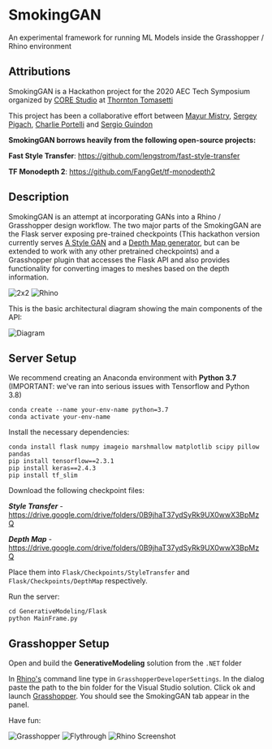# SmokingGAN
An experimental framework for running ML Models inside the Grasshopper / Rhino environment

## Attributions
SmokingGAN is a Hackathon project for the 2020 AEC Tech Symposium organized by [CORE Studio](https://www.thorntontomasetti.com/core-studio) at [Thornton Tomasetti](https://www.thorntontomasetti.com)

This project has been a collaborative effort between [Mayur Mistry](https://github.com/Mistrymm7), [Sergey Pigach](https://github.com/enmerk4r), [Charlie Portelli](https://github.com/Crashnorun) and [Sergio Guindon](https://github.com/sguindon)

**SmokingGAN borrows heavily from the following open-source projects:**

**Fast Style Transfer**: https://github.com/lengstrom/fast-style-transfer

**TF Monodepth 2**: https://github.com/FangGet/tf-monodepth2

## Description
SmokingGAN is an attempt at incorporating GANs into a Rhino / Grasshopper design workflow. The two major parts of the SmokingGAN are the Flask server exposing pre-trained checkpoints (This hackathon version currently serves [A Style GAN](https://github.com/lengstrom/fast-style-transfer) and a [Depth Map generator](https://github.com/FangGet/tf-monodepth2), but can be extended to work with any other pretrained checkpoints) and a Grasshopper plugin that accesses the Flask API and also provides functionality for converting images to meshes based on the depth information.

![2x2](https://github.com/enmerk4r/SmokingGAN/blob/main/Assets/2x2.gif)
![Rhino](https://github.com/enmerk4r/SmokingGAN/blob/main/Assets/Rhino.gif)

This is the basic architectural diagram showing the main components of the API:

![Diagram](https://github.com/enmerk4r/SmokingGAN/blob/main/Images/Image%20GAN%20Flow%20Chart.png)
 
 ## Server Setup
 We recommend creating an Anaconda environment with **Python 3.7** (IMPORTANT: we've ran into serious issues with Tensorflow and Python 3.8)
 ```
 conda create --name your-env-name python=3.7
 conda activate your-env-name
 ```
 Install the necessary dependencies:
 ```
 conda install flask numpy imageio marshmallow matplotlib scipy pillow pandas
 pip install tensorflow==2.3.1
 pip install keras==2.4.3
 pip install tf_slim
 ```
Download the following checkpoint files:

 ***Style Transfer*** - https://drive.google.com/drive/folders/0B9jhaT37ydSyRk9UX0wwX3BpMzQ
 
 ***Depth Map*** - https://drive.google.com/drive/folders/0B9jhaT37ydSyRk9UX0wwX3BpMzQ
 
 Place them into `Flask/Checkpoints/StyleTransfer` and `Flask/Checkpoints/DepthMap` respectively.
 
 Run the server:
 ```
 cd GenerativeModeling/Flask
 python MainFrame.py
 ```
## Grasshopper Setup
Open and build the **GenerativeModeling** solution from the `.NET` folder

In [Rhino's](https://www.rhino3d.com/) command line type in `GrasshopperDeveloperSettings`. In the dialog paste the path to the bin folder for the Visual Studio solution. Click ok and launch [Grasshopper](https://www.grasshopper3d.com/). You should see the SmokingGAN tab appear in the panel.

Have fun:

![Grasshopper](https://github.com/enmerk4r/SmokingGAN/blob/main/Assets/Grasshopper.PNG)
![Flythrough](https://github.com/enmerk4r/SmokingGAN/blob/main/Assets/FlyThrough.gif)
![Rhino Screenshot](https://github.com/enmerk4r/SmokingGAN/blob/main/Assets/RhinoScreenshot.png)
